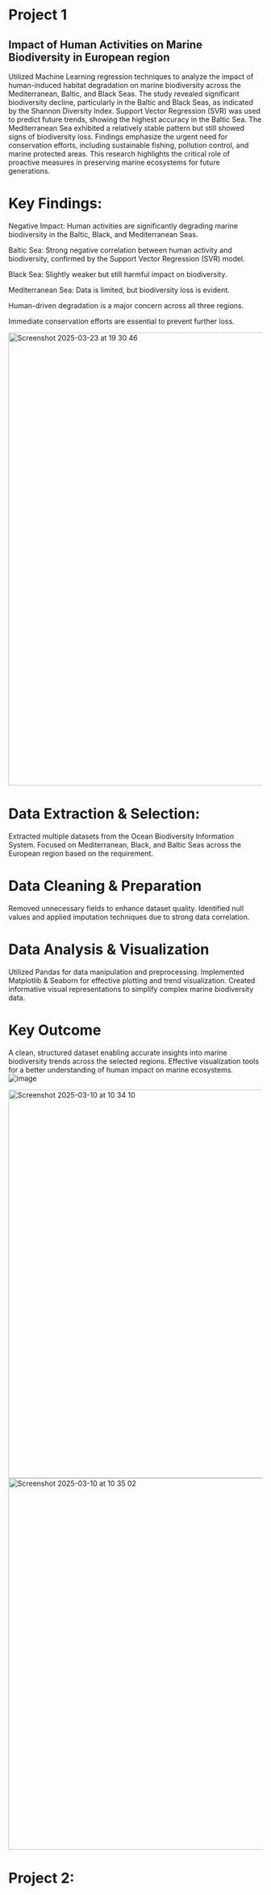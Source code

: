# Project 1 
## Impact of Human Activities on Marine Biodiversity in European region
Utilized Machine Learning regression techniques to analyze the impact of human-induced habitat degradation on marine biodiversity across the Mediterranean, Baltic, and Black Seas. The study revealed significant biodiversity decline, particularly in the Baltic and Black Seas, as indicated by the Shannon Diversity Index. Support Vector Regression (SVR) was used to predict future trends, showing the highest accuracy in the Baltic Sea. The Mediterranean Sea exhibited a relatively stable pattern but still showed signs of biodiversity loss. Findings emphasize the urgent need for conservation efforts, including sustainable fishing, pollution control, and marine protected areas. This research highlights the critical role of proactive measures in preserving marine ecosystems for future generations.


# Key Findings:
Negative Impact: Human activities are significantly degrading marine biodiversity in the Baltic, Black, and Mediterranean Seas.

Baltic Sea: Strong negative correlation between human activity and biodiversity, confirmed by the Support Vector Regression (SVR) model.

Black Sea: Slightly weaker but still harmful impact on biodiversity.

Mediterranean Sea: Data is limited, but biodiversity loss is evident.

Human-driven degradation is a major concern across all three regions.

Immediate conservation efforts are essential to prevent further loss.

<img width="898" alt="Screenshot 2025-03-23 at 19 30 46" src="https://github.com/user-attachments/assets/ed43e6bc-5b9e-446c-9eeb-cc554691104a" />

# Data Extraction & Selection:
Extracted multiple datasets from the Ocean Biodiversity Information System.
Focused on Mediterranean, Black, and Baltic Seas across the European region based on the requirement.
# Data Cleaning & Preparation
Removed unnecessary fields to enhance dataset quality.
Identified null values and applied imputation techniques due to strong data correlation.
# Data Analysis & Visualization
Utilized Pandas for data manipulation and preprocessing.
Implemented Matplotlib & Seaborn for effective plotting and trend visualization.
Created informative visual representations to simplify complex marine biodiversity data.
# Key Outcome
A clean, structured dataset enabling accurate insights into marine biodiversity trends across the selected regions.
Effective visualization tools for a better understanding of human impact on marine ecosystems.
![image](https://github.com/user-attachments/assets/331a85fd-7d63-4f0f-bf91-7ab87809d05c)

<img width="770" alt="Screenshot 2025-03-10 at 10 34 10" src="https://github.com/user-attachments/assets/e1bbf8c7-6fca-459d-878e-a42fea864ab6" />

<img width="737" alt="Screenshot 2025-03-10 at 10 35 02" src="https://github.com/user-attachments/assets/a7e39ae7-15b1-4afe-8a6a-203af1401fc8" />


# Project 2:
## 


